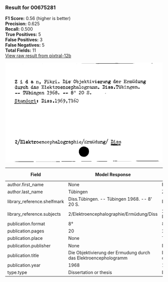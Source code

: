 ### Result for 00675281
**F1 Score:** 0.56 (higher is better)<br>**Precision:** 0.625<br>**Recall:** 0.500<br>**True Positives:** 5<br>**False Positives:** 3<br>**False Negatives:** 5<br>**Total Fields:** 11<br>[View raw result from pixtral-12b](https://github.com/RISE-UNIBAS/humanities_data_benchmark/blob/main/results/2025-10-01/T0186/request_T0186_00675281.json)

<img src="https://github.com/RISE-UNIBAS/humanities_data_benchmark/blob/main/benchmarks/zettelkatalog/images/00675281.jpg?raw=true" alt="00675281" width="600px">

| Field | Model Response | Ground Truth | Fuzzy Score | Match |
|-------|----------------|--------------|-------------|-------|
| author.first_name | None | Fikri | 0.000 | ❌ |
| author.last_name | Tübingen | Zidan | 0.308 | ❌ |
| library_reference.shelfmark | Diss.Tübingen. -- Tübingen 1968. -- 8' 20 S. | Diss.1969,7160 | 0.310 | ❌ |
| library_reference.subjects | 2/Elektroencephalographie/Ermüdung/Diss | 2/Elektroencephalographie/Ermüdung/ Diss | 0.987 | ✅ |
| publication.format | 8° | 8' | 0.500 | ❌ |
| publication.pages | 20 | 20 | 1.000 | ✅ |
| publication.place | None | Tübingen | 0.000 | ❌ |
| publication.publisher | None | None | 1.000 | ✅ |
| publication.title | Die Objektivierung der Ermudung durch das Elektroencephologramm | Die Objektivierung der Ermüdung durch das Elektroencephalogramm | 0.968 | ✅ |
| publication.year | 1968 | 1968 | 1.000 | ✅ |
| type.type | Dissertation or thesis | Dissertation or thesis | 1.000 | ✅ |

